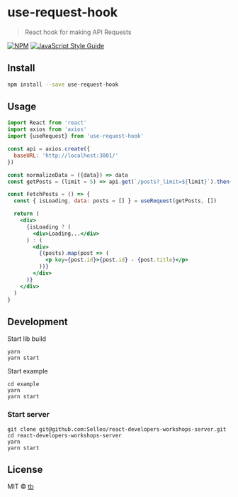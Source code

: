 # use-request-hook

> React hook for making API Requests

[![NPM](https://img.shields.io/npm/v/use-request-hook.svg)](https://www.npmjs.com/package/use-request-hook) [![JavaScript Style Guide](https://img.shields.io/badge/code_style-standard-brightgreen.svg)](https://standardjs.com)

## Install

```bash
npm install --save use-request-hook
```

## Usage

```jsx
import React from 'react'
import axios from 'axios'
import {useRequest} from 'use-request-hook'

const api = axios.create({
  baseURL: 'http://localhost:3001/'
})

const normalizeData = ({data}) => data
const getPosts = (limit = 5) => api.get(`/posts?_limit=${limit}`).then(normalizeData)

const FetchPosts = () => {
  const { isLoading, data: posts = [] } = useRequest(getPosts, [])

  return (
    <div>
      {isLoading ? (
        <div>Loading...</div>
      ) : (
        <div>
          {(posts).map(post => (
            <p key={post.id}>{post.id} - {post.title}</p>
          ))}
        </div>
      )}
    </div>
  )
}
```

## Development

Start lib build

    yarn
    yarn start

Start example

    cd example
    yarn
    yarn start
  
### Start server

    git clone git@github.com:Selleo/react-developers-workshops-server.git
    cd react-developers-workshops-server
    yarn
    yarn start

## License

MIT © [tb](https://github.com/tb)
